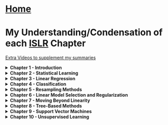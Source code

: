# <a href="https://angelddaz.github.io/bridgetomasters/"> Home </a>

# My Understanding/Condensation of each [ISLR](http://www-bcf.usc.edu/~gareth/ISL/ISLR%20Seventh%20Printing.pdf) Chapter

[Extra Videos to supplement my summaries](https://www.r-bloggers.com/in-depth-introduction-to-machine-learning-in-15-hours-of-expert-videos/)

<details>
  <summary> <b> Chapter 1 - Introduction </b> </summary>
<br>

some good encouragement
```
While it is important to know what job is performed by each cog, it
is not necessary to have the skills to construct the machine inside the
box!
```
Easy chapter on purpose.

</details>

<details>
  <summary> <b> Chapter 2 -  Statistical Learning </b> </summary>
<br>

Fundamentals of inference and predictions. Prediction involves errors and models. Inference is translating those numbers into real world implications - often business questions and needs.

Prediction and inference is denoted as f in this book.

```
Throughout this book, we explore many linear and non-linear approaches
for estimating f
```


**Parametric Methods:**
```
Parametric methods involve a two-step model-based approach.

First, we make an assumption about the functional form, or shape,
of f. For example, one very simple assumption is that f is linear

After a model has been selected, we need a procedure that uses the
training data to fit or train the model. 

```

There seems to be a trade off between interpretability of a model and flexibility/Accuracy

```
In general, as the flexibility of a method increases, its interpretability decreases.
```

When inference is the main goal, inflexible models which are easy to interpret are probably better. Like OLS regression.

pg 41 of pdf

</details>

<details>
  <summary> <b> Chapter 3 - Linear Regression </b> </summary>
<br>


</details>

<details>
  <summary> <b> Chapter 4 - Classification </b> </summary>
<br>


</details>

<details>
  <summary> <b> Chapter 5 -  Resampling Methods </b> </summary>
<br>


</details>

<details>
  <summary> <b> Chapter 6 -  Linear Model Selection and Regularization </b> </summary>
<br>


</details>

<details>
  <summary> <b> Chapter 7 -  Moving Beyond Linearity </b> </summary>
<br>


</details>

<details>
  <summary> <b> Chapter 8 - Tree-Based Methods </b> </summary>
<br>


</details>

<details>
  <summary> <b> Chapter 9 - Support Vector Machines </b> </summary>
<br>


</details>

<details>
  <summary> <b> Chapter 10 - Unsupervised Learning </b> </summary>
<br>



</details>
